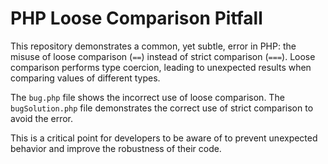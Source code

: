 # PHP Loose Comparison Pitfall

This repository demonstrates a common, yet subtle, error in PHP: the misuse of loose comparison (`==`) instead of strict comparison (`===`).  Loose comparison performs type coercion, leading to unexpected results when comparing values of different types.

The `bug.php` file shows the incorrect use of loose comparison.  The `bugSolution.php` file demonstrates the correct use of strict comparison to avoid the error.

This is a critical point for developers to be aware of to prevent unexpected behavior and improve the robustness of their code.